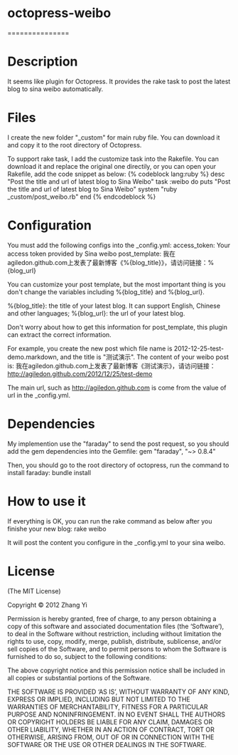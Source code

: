 # octopress-weibo
===============

Description
======
It seems like plugin for Octopress. It provides the rake task to post the latest blog to sina weibo automatically.

Files
======
I create the new folder "_custom" for main ruby file. You can download it and copy it to the root directory of Octopress. 

To support rake task, I add the customize task into the Rakefile. You can download it and replace the original one directily, or you can open your Rakefile, add the code snippet as below:
{% codeblock lang:ruby %}
desc "Post the title and url of latest blog to Sina Weibo"
task :weibo do
  puts "Post the title and url of latest blog to Sina Weibo"
  system "ruby _custom/post_weibo.rb"
end
{% endcodeblock %}

Configuration
======
You must add the following configs into the _config.yml:
access_token: Your access token provided by Sina weibo
post_template: 我在agiledon.github.com上发表了最新博客《%{blog_title}》，请访问链接：%{blog_url}

You can customize your post template, but the most important thing is you don't change the variables including %{blog_title} and %{blog_url}.

%{blog_title}: the title of your latest blog. It can support English, Chinese and other languages;
%{blog_url}: the url of your latest blog. 

Don't worry about how to get this information for post_template, this plugin can extract the correct information. 

For example, you create the new post which file name is 2012-12-25-test-demo.markdown, and the title is "测试演示". The content of your weibo post is:
我在agiledon.github.com上发表了最新博客《测试演示》，请访问链接：http://agiledon.github.com/2012/12/25/test-demo

The main url, such as http://agiledon.github.com is come from the value of url in the _config.yml. 

Dependencies
======
My implemention use the "faraday" to send the post request, so you should add the gem dependencies into the Gemfile:
gem "faraday", "~> 0.8.4"

Then, you should go to the root directory of octopress, run the command to install faraday:
bundle install

How to use it
=======
If everything is OK, you can run the rake command as below after you finishe your new blog:
rake weibo

It will post the content you configure in the _config.yml to your sina weibo.

License
======
(The MIT License)

Copyright © 2012 Zhang Yi

Permission is hereby granted, free of charge, to any person obtaining a copy of this software and associated documentation files (the ‘Software’), to deal in the Software without restriction, including without limitation the rights to use, copy, modify, merge, publish, distribute, sublicense, and/or sell copies of the Software, and to permit persons to whom the Software is furnished to do so, subject to the following conditions:

The above copyright notice and this permission notice shall be included in all copies or substantial portions of the Software.

THE SOFTWARE IS PROVIDED ‘AS IS’, WITHOUT WARRANTY OF ANY KIND, EXPRESS OR IMPLIED, INCLUDING BUT NOT LIMITED TO THE WARRANTIES OF MERCHANTABILITY, FITNESS FOR A PARTICULAR PURPOSE AND NONINFRINGEMENT. IN NO EVENT SHALL THE AUTHORS OR COPYRIGHT HOLDERS BE LIABLE FOR ANY CLAIM, DAMAGES OR OTHER LIABILITY, WHETHER IN AN ACTION OF CONTRACT, TORT OR OTHERWISE, ARISING FROM, OUT OF OR IN CONNECTION WITH THE SOFTWARE OR THE USE OR OTHER DEALINGS IN THE SOFTWARE.


